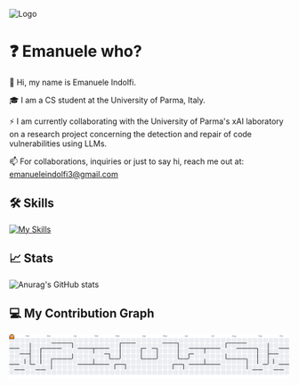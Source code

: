 
![Logo](https://blogscdn.thehut.net/app/uploads/sites/39/2023/02/BIG-LEBOWSKI-HEADER_1677162406.jpg)

# ❓ Emanuele who?

👋 Hi, my name is Emanuele Indolfi.

🎓 I am a CS student at the University of Parma, Italy.

⚡ I am currently collaborating with the University of Parma's xAI laboratory on a research project concerning the detection and repair of code vulnerabilities using LLMs.

📫 For collaborations, inquiries or just to say hi, reach me out at: emanueleindolfi3@gmail.com

## 🛠 Skills
[![My Skills](https://skillicons.dev/icons?i=c,cpp,cs,py,java,js,html,css,php,mysql,matlab,latex,ai,ps)](https://skillicons.dev)

## 📈 Stats
![Anurag's GitHub stats](https://github-readme-stats.vercel.app/api?username=emanueleindolfi&show_icons=true&theme=highcontrast)

## 💻 My Contribution Graph
<picture>
  <source media="(prefers-color-scheme: dark)" srcset="https://raw.githubusercontent.com/EmanueleIndolfi/EmanueleIndolfi/output/pacman-contribution-graph-dark.svg">
  <source media="(prefers-color-scheme: light)" srcset="https://raw.githubusercontent.com/EmanueleIndolfi/EmanueleIndolfi/output/pacman-contribution-graph.svg">
  <img alt="pacman contribution graph" src="https://raw.githubusercontent.com/EmanueleIndolfi/EmanueleIndolfi/output/pacman-contribution-graph.svg">
</picture>
